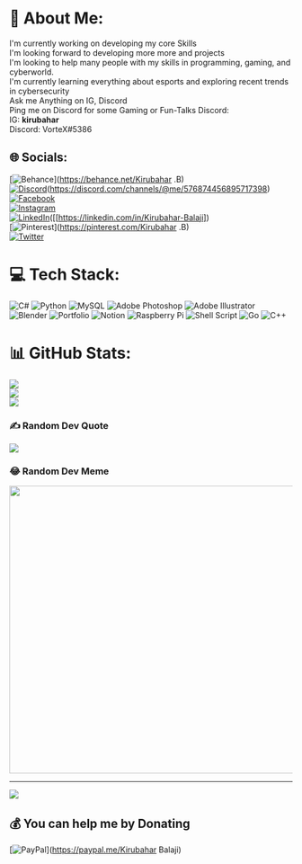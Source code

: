 # 💫 About Me:
I'm currently working on developing my core Skills <br>I'm looking forward to developing more more and projects<br>I'm looking to help many people with my skills in programming, gaming, and cyberworld.<br>I'm currently learning everything about esports and exploring recent trends in cybersecurity <br>Ask me Anything on IG, Discord<br>Ping me on Discord for some Gaming or Fun-Talks Discord:<br>IG: __kirubahar__ <br>Discord: VorteX#5386


## 🌐 Socials:
[![Behance](https://img.shields.io/badge/Behance-1769ff?logo=behance&logoColor=white)](https://behance.net/Kirubahar .B) <br>[![Discord](https://img.shields.io/badge/Discord-%237289DA.svg?logo=discord&logoColor=white)](htttps://discord.gg/https://discord.gg/5dEEAyGgfY)(https://discord.com/channels/@me/576874456895717398) <br> [![Facebook](https://img.shields.io/badge/Facebook-%231877F2.svg?logo=Facebook&logoColor=white)](https://facebook.com/Kirubahar) <br> [![Instagram](https://img.shields.io/badge/Instagram-%23E4405F.svg?logo=Instagram&logoColor=white)](https://instagram.com/__kirubahar__) <br> [![LinkedIn](https://img.shields.io/badge/LinkedIn-%230077B5.svg?logo=linkedin&logoColor=white)]([[https://linkedin.com/in/Kirubahar-Balaji])([[https://linkedin.com/in/Kirubahar-Balaji]) <br> [![Pinterest](https://img.shields.io/badge/Pinterest-%23E60023.svg?logo=Pinterest&logoColor=white)](https://pinterest.com/Kirubahar .B) <br> [![Twitter](https://img.shields.io/badge/Twitter-%231DA1F2.svg?logo=Twitter&logoColor=white)](https://twitter.com/@Kirubahar0807) 

# 💻 Tech Stack:
![C#](https://img.shields.io/badge/c%23-%23239120.svg?style=flat-square&logo=c-sharp&logoColor=white) ![Python](https://img.shields.io/badge/python-3670A0?style=flat-square&logo=python&logoColor=ffdd54)  ![MySQL](https://img.shields.io/badge/mysql-%2300f.svg?style=flat-square&logo=mysql&logoColor=white) ![Adobe Photoshop](https://img.shields.io/badge/adobephotoshop-%2331A8FF.svg?style=flat-square&logo=adobephotoshop&logoColor=white) ![Adobe Illustrator](https://img.shields.io/badge/adobeillustrator-%23FF9A00.svg?style=flat-square&logo=adobeillustrator&logoColor=white) ![Blender](https://img.shields.io/badge/blender-%23F5792A.svg?style=flat-square&logo=blender&logoColor=white) ![Portfolio](https://img.shields.io/badge/Portfolio-%23000000.svg?style=flat-square&logo=firefox&logoColor=#FF7139) ![Notion](https://img.shields.io/badge/Notion-%23000000.svg?style=flat-square&logo=notion&logoColor=white) ![Raspberry Pi](https://img.shields.io/badge/-RaspberryPi-C51A4A?style=flat-square&logo=Raspberry-Pi) ![Shell Script](https://img.shields.io/badge/shell_script-%23121011.svg?style=flat-square&logo=gnu-bash&logoColor=white) ![Go](https://img.shields.io/badge/go-%2300ADD8.svg?style=flat-square&logo=go&logoColor=white) ![C++](https://img.shields.io/badge/c++-%2300599C.svg?style=flat-square&logo=c%2B%2B&logoColor=white)
# 📊 GitHub Stats:
![](https://github-readme-stats.vercel.app/api?username=KirubaharBalaji&theme=blueberry&hide_border=false&include_all_commits=false&count_private=false)<br/>
![](https://github-readme-streak-stats.herokuapp.com/?user=KirubaharBalaji&theme=blueberry&hide_border=false)<br/>
![](https://github-readme-stats.vercel.app/api/top-langs/?username=KirubaharBalaji&theme=blueberry&hide_border=false&include_all_commits=false&count_private=false&layout=compact)

### ✍️ Random Dev Quote
![](https://quotes-github-readme.vercel.app/api?type=horizontal&theme=tokyonight)

### 😂 Random Dev Meme
<img src="https://random-memer.herokuapp.com/" width="512px"/>

---
[![](https://visitcount.itsvg.in/api?id=KirubaharBalaji&icon=5&color=8)](https://visitcount.itsvg.in)

  ## 💰 You can help me by Donating
  [![PayPal](https://img.shields.io/badge/PayPal-00457C?style=for-the-badge&logo=paypal&logoColor=white)](https://paypal.me/Kirubahar Balaji) 

  
<!-- Proudly created with GPRM ( https://gprm.itsvg.in ) -->
